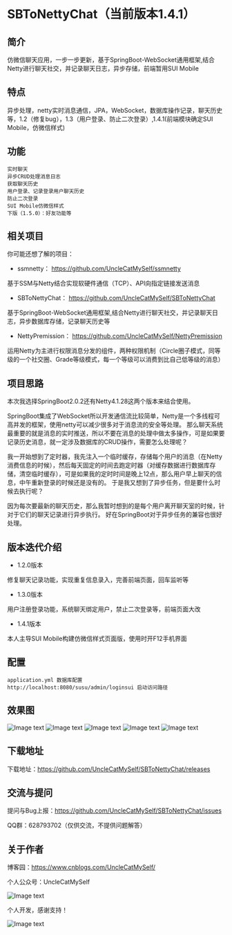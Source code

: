 # SBToNettyChat（当前版本1.4.1）

## 简介
仿微信聊天应用，一步一步更新，基于SpringBoot-WebSocket通用框架,结合Netty进行聊天社交，并记录聊天日志，异步存储，前端暂用SUI Mobile
 
## 特点
异步处理，netty实时消息通信，JPA，WebSocket，数据库操作记录，聊天历史等，1.2（修复bug），1.3（用户登录、防止二次登录）,1.4.1(前端模块确定SUI Mobile，仿微信样式)

## 功能

    实时聊天
    异步CRUD处理消息日志
    获取聊天历史
    用户登录、记录登录用户聊天历史
    防止二次登录
    SUI Mobile仿微信样式
    下版（1.5.0）：好友功能等

## 相关项目

你可能还想了解的项目：

* ssmnetty： https://github.com/UncleCatMySelf/ssmnetty

基于SSM与Netty结合实现软硬件通信（TCP）、API向指定链接发送消息

* SBToNettyChat： https://github.com/UncleCatMySelf/SBToNettyChat

基于SpringBoot-WebSocket通用框架,结合Netty进行聊天社交，并记录聊天日志，异步数据库存储，记录聊天历史等

* NettyPremission： https://github.com/UncleCatMySelf/NettyPremission

运用Netty为主进行权限消息分发的组件，两种权限机制（Circle圈子模式，同等级的一个社交圈、Grade等级模式，每一个等级可以消费到比自己低等级的消息）

## 项目思路

本次我选择SpringBoot2.0.2还有Netty4.1.28这两个版本来结合使用。

SpringBoot集成了WebSocket所以开发通信流比较简单，Netty是一个多线程可高并发的框架，使用netty可以减少很多对于消息流的安全等处理。
那么聊天系统最重要的就是消息的实时推送，所以不要在消息的处理中做太多操作，可是如果要记录历史消息，就一定涉及数据库的CRUD操作，需要怎么处理呢？

我一开始想到了定时器，我先注入一个临时缓存，存储每个用户的消息（在Netty消费信息的时候），然后每天固定的时间去跑定时器（对缓存数据进行数据库存储，清空临时缓存），可是如果我的定时时间是晚上12点，那么用户早上聊天的信息，中午重新登录的时候还是没有的。
于是我又想到了异步任务，但是要什么时候去执行呢？

因为每次要最新的聊天历史，那么我暂时想到的是每个用户离开聊天室的时候，针对于它们的聊天记录进行异步执行。
好在SpringBoot对于异步任务的兼容也很好处理。

## 版本迭代介绍

* 1.2.0版本

修复聊天记录功能，实现重复信息录入，完善前端页面，回车监听等

* 1.3.0版本

用户注册登录功能，系统聊天绑定用户，禁止二次登录等，前端页面大改

* 1.4.1版本

本人主导SUI Mobile构建仿微信样式页面版，使用时开F12手机界面

## 配置

    application.yml 数据库配置
    http://localhost:8080/susu/admin/loginsui 启动访问路径

## 效果图 

![Image text](https://raw.githubusercontent.com/UncleCatMySelf/img-myself/master/img/nettychat/001%20(5).png)
![Image text](https://raw.githubusercontent.com/UncleCatMySelf/img-myself/master/img/nettychat/001%20(3).png)
![Image text](https://raw.githubusercontent.com/UncleCatMySelf/img-myself/master/img/nettychat/001%20(4).png)
![Image text](https://raw.githubusercontent.com/UncleCatMySelf/img-myself/master/img/nettychat/001%20(2).png)
![Image text](https://raw.githubusercontent.com/UncleCatMySelf/img-myself/master/img/nettychat/001%20(1).png)

## 下载地址

下载地址：https://github.com/UncleCatMySelf/SBToNettyChat/releases

## 交流与提问

提问与Bug上报：https://github.com/UncleCatMySelf/SBToNettyChat/issues

QQ群：628793702（仅供交流，不提供问题解答）

## 关于作者

博客园：https://www.cnblogs.com/UncleCatMySelf/

个人公众号：UncleCatMySelf

![Image text](https://raw.githubusercontent.com/UncleCatMySelf/img-myself/master/img/%E5%85%AC%E4%BC%97%E5%8F%B7.png)

个人开发，感谢支持！

![Image text](https://raw.githubusercontent.com/UncleCatMySelf/img-myself/master/img/%E4%BB%98%E6%AC%BE.png)
